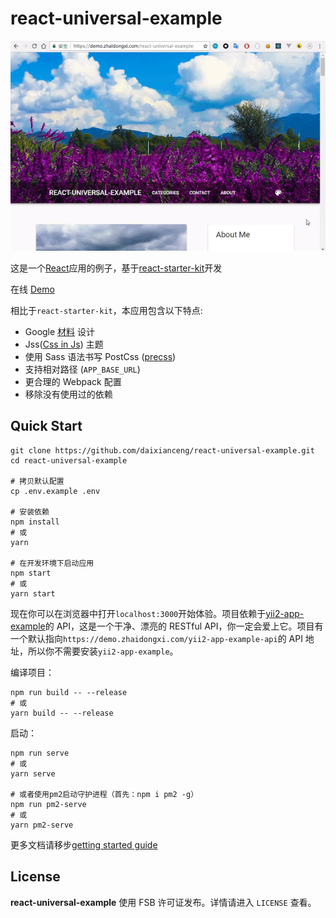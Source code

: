 # react-universal-example

<p align="center">
  <a href="https://demo.zhaidongxi.com/react-universal-example/" target="_blank">
    <img src="./media.gif" alt="react-universal-example" />
  </a>
</p>

这是一个[React](https://github.com/facebook/react)应用的例子，基于[react-starter-kit](https://github.com/kriasoft/react-starter-kit/tree/feature/redux)开发

在线 [Demo](https://demo.zhaidongxi.com/react-universal-example/)

相比于`react-starter-kit`，本应用包含以下特点:

- Google [材料](https://github.com/mui-org/material-ui) 设计
- Jss([Css in Js](http://cssinjs.org/)) 主题
- 使用 Sass 语法书写 PostCss ([precss](https://github.com/jonathantneal/precss))
- 支持相对路径 (`APP_BASE_URL`)
- 更合理的 Webpack 配置
- 移除没有使用过的依赖

## Quick Start

```
git clone https://github.com/daixianceng/react-universal-example.git
cd react-universal-example

# 拷贝默认配置
cp .env.example .env

# 安装依赖
npm install
# 或
yarn

# 在开发环境下启动应用
npm start
# 或
yarn start
```

现在你可以在浏览器中打开`localhost:3000`开始体验。项目依赖于[yii2-app-example](https://github.com/daixianceng/yii2-app-example)的 API，这是一个干净、漂亮的 RESTful API，你一定会爱上它。项目有一个默认指向`https://demo.zhaidongxi.com/yii2-app-example-api`的 API 地址，所以你不需要安装`yii2-app-example`。

编译项目：

```
npm run build -- --release
# 或
yarn build -- --release
```

启动：

```
npm run serve
# 或
yarn serve

# 或者使用pm2启动守护进程（首先：npm i pm2 -g）
npm run pm2-serve
# 或
yarn pm2-serve
```

更多文档请移步[getting started guide](https://github.com/kriasoft/react-starter-kit/blob/feature/redux/docs/getting-started.md)

## License

**react-universal-example** 使用 FSB 许可证发布。详情请进入 `LICENSE` 查看。
